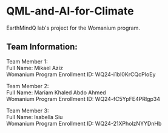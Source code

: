 # QML-and-AI-for-Climate
EarthMindQ lab's project for the Womanium program.


## Team Information: ##

Team Member 1: <br/>
Full Name: Mikael Aziz <br/>
Womanium Program Enrollment ID: WQ24-i1bI0KrCQcPIoEy <br/>

Team Member 2: <br/>
Full Name: Mariam Khaled Abdo Ahmed<br/>
Womanium Program Enrollment ID: WQ24-fC5YpFE4PRlgp34 <br/>

Team Member 3: <br/>
Full Name: Isabella Siu<br/>
Womanium Program Enrollment ID: WQ24-21XPholzNYYDnHb <br/>
